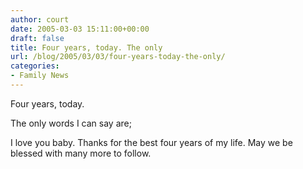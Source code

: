 ```yaml
---
author: court
date: 2005-03-03 15:11:00+00:00
draft: false
title: Four years, today. The only
url: /blog/2005/03/03/four-years-today-the-only/
categories:
- Family News
---
```


Four years, today.

The only words I can say are;

I love you baby.  Thanks for the best four years of my life.  May we be blessed with many more to follow.
